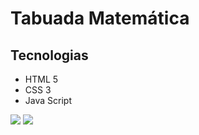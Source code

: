 # Tabuada Matemática

## Tecnologias
- HTML 5
- CSS 3
- Java Script

![](https://i.postimg.cc/d1WmnFzp/tela1.jpg)
![](https://i.postimg.cc/QxNHgPsG/tela2.jpg)
![]()
